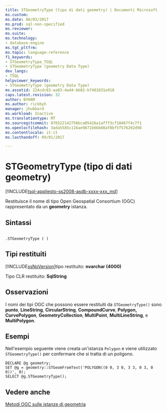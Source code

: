 ```yaml
---
title: STGeometryType (tipo di dati geometry) | Documenti Microsoft
ms.custom: 
ms.date: 08/03/2017
ms.prod: sql-non-specified
ms.reviewer: 
ms.suite: 
ms.technology:
- database-engine
ms.tgt_pltfrm: 
ms.topic: language-reference
f1_keywords:
- STGeometryType_TSQL
- STGeometryType (geometry Data Type)
dev_langs:
- TSQL
helpviewer_keywords:
- STGeometryType (geometry Data Type)
ms.assetid: 224cdc83-aa83-4ad4-bb82-b7481031e910
caps.latest.revision: 32
author: BYHAM
ms.author: rickbyh
manager: jhubbard
ms.workload: Inactive
ms.translationtype: MT
ms.sourcegitcommit: 876522142756bca05416a1afff3cf10467f4c7f1
ms.openlocfilehash: 3ada5585c116ae9871b6bb08af8bf5f576202d98
ms.contentlocale: it-it
ms.lasthandoff: 09/01/2017

---
```

# <a name="stgeometrytype-geometry-data-type"></a>STGeometryType (tipo di dati geometry)
[!INCLUDE[tsql-appliesto-ss2008-asdb-xxxx-xxx_md](../../includes/tsql-appliesto-ss2008-asdb-xxxx-xxx-md.md)]

Restituisce il nome di tipo Open Geospatial Consortium (OGC) rappresentato da un **geometry** istanza.
  
## <a name="syntax"></a>Sintassi  
  
```  
  
.STGeometryType ( )  
```  
  
## <a name="return-types"></a>Tipi restituiti  
 [!INCLUDE[ssNoVersion](../../includes/ssnoversion-md.md)]tipo restituito: **nvarchar (4000)**  
  
 Tipo CLR restituito: **SqlString**  
  
## <a name="remarks"></a>Osservazioni  
 I nomi dei tipi OGC che possono essere restituiti da `STGeometryType()` sono **punto**, **LineString**, **CircularString**, **CompoundCurve**, **Polygon, CurvePolygon**, **GeometryCollection**, **MultiPoint**, **MultiLineString**, e  **MultiPolygon**.  
  
## <a name="examples"></a>Esempi  
 Nell'esempio seguente viene creata un'istanza `Polygon` e viene utilizzato `STGeometryType()` per confermare che si tratta di un poligono.  
  
```  
DECLARE @g geometry;  
SET @g = geometry::STGeomFromText('POLYGON((0 0, 3 0, 3 3, 0 3, 0 0))', 0);  
SELECT @g.STGeometryType();  
```  
  
## <a name="see-also"></a>Vedere anche  
 [Metodi OGC sulle istanze di geometria](../../t-sql/spatial-geometry/ogc-methods-on-geometry-instances.md)  
  
  


